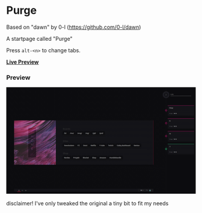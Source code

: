 # Purge

Based on "dawn" by 0-l (https://github.com/0-l/dawn)

A startpage called "Purge"

Press `alt-<n>` to change tabs.

[**Live Preview**](https://gaeddar.github.io/Purge/?)

### Preview
![preview](preview.png)

disclaimer! I've only tweaked the original a tiny bit to fit my needs